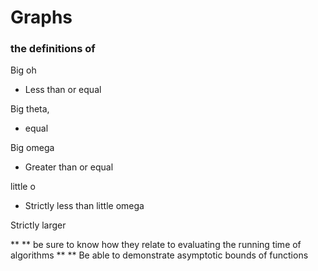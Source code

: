 # Graphs
### the definitions of 


Big oh
- Less than or equal

Big theta, 
- equal

Big omega
- Greater than or equal

little o
- Strictly less than
little omega

Strictly larger
 
** ** be sure to know how they relate to evaluating the running time of algorithms
** ** Be able to demonstrate asymptotic bounds of functions



